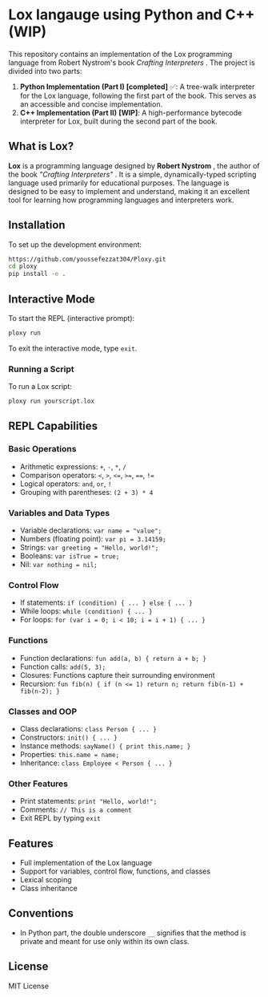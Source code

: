 # Lox langauge using Python and C++ (WIP)

This repository contains an implementation of the Lox programming language from Robert Nystrom's book  *Crafting Interpreters* . The project is divided into two parts:

1. **Python Implementation (Part I) [completed]** ✅: A tree-walk interpreter for the Lox language, following the first part of the book. This serves as an accessible and concise implementation.
2. **C++ Implementation (Part II)** **[WIP]**: A high-performance bytecode interpreter for Lox, built during the second part of the book.

## What is Lox?

**Lox** is a programming language designed by  **Robert Nystrom** , the author of the book  *"Crafting Interpreters"* . It is a simple, dynamically-typed scripting language used primarily for educational purposes. The language is designed to be easy to implement and understand, making it an excellent tool for learning how programming languages and interpreters work.

## Installation

To set up the development environment:

```bash
https://github.com/youssefezzat304/Ploxy.git
cd ploxy
pip install -e .
```

## Interactive Mode

To start the REPL (interactive prompt):

```bash
ploxy run
```

To exit the interactive mode, type `exit`.

### Running a Script

To run a Lox script:

```bash
ploxy run yourscript.lox
```

## REPL Capabilities

### Basic Operations

- Arithmetic expressions: `+`, `-`, `*`, `/`
- Comparison operators: `<`, `>`, `<=`, `>=`, `==`, `!=`
- Logical operators: `and`, `or`, `!`
- Grouping with parentheses: `(2 + 3) * 4`

### Variables and Data Types

- Variable declarations: `var name = "value";`
- Numbers (floating point): `var pi = 3.14159;`
- Strings: `var greeting = "Hello, world!";`
- Booleans: `var isTrue = true;`
- Nil: `var nothing = nil;`

### Control Flow

- If statements: `if (condition) { ... } else { ... }`
- While loops: `while (condition) { ... }`
- For loops: `for (var i = 0; i < 10; i = i + 1) { ... }`

### Functions

- Function declarations: `fun add(a, b) { return a + b; }`
- Function calls: `add(5, 3);`
- Closures: Functions capture their surrounding environment
- Recursion: `fun fib(n) { if (n <= 1) return n; return fib(n-1) + fib(n-2); }`

### Classes and OOP

- Class declarations: `class Person { ... }`
- Constructors: `init() { ... }`
- Instance methods: `sayName() { print this.name; }`
- Properties: `this.name = name;`
- Inheritance: `class Employee < Person { ... }`

### Other Features

- Print statements: `print "Hello, world!";`
- Comments: `// This is a comment`
- Exit REPL by typing `exit`

## Features

- Full implementation of the Lox language
- Support for variables, control flow, functions, and classes
- Lexical scoping
- Class inheritance

## Conventions

* In Python part, the double underscore `__` signifies that the method is private and meant for use only within its own class.

## License

MIT License
